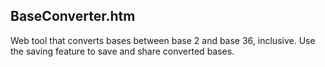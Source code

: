 BaseConverter.htm
-----------------

Web tool that converts bases between base 2 and base 36, inclusive. Use the saving feature to save and share converted bases.
